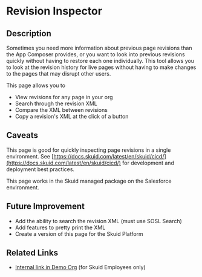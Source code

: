 # Revision Inspector
## Description
Sometimes you need more information about previous page revisions than the App Composer provides, or you want to look into previous revisions quickly without having to restore each one individually. This tool allows you to look at the revision history for live pages without having to make changes to the pages that may disrupt other users.

This page allows you to
- View revisions for any page in your org
- Search through the revision XML
- Compare the XML between revisions
- Copy a revision's XML at the click of a button

## Caveats
This page is good for quickly inspecting page revisions in a single environment. See [https://docs.skuid.com/latest/en/skuid/cicd/](https://docs.skuid.com/latest/en/skuid/cicd/) for development and deployment best practices.

This page works in the Skuid managed package on the Salesforce environment.

## Future Improvement
- Add the ability to search the revision XML (must use SOSL Search)
- Add features to pretty print the XML
- Create a version of this page for the Skuid Platform

## Related Links
- [Internal link in Demo Org](https://skuid-demo--skuid.na137.visual.force.com/apex/skuid__ui?page=SkuidSupport_VersionInspector) (for Skuid Employees only)
